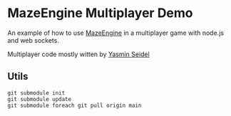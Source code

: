 # MazeEngine Multiplayer Demo
An example of how to use [MazeEngine](https://github.com/ldyeax/MazeEngine) in a multiplayer game with node.js and web sockets.

Multiplayer code mostly witten by [Yasmin Seidel](https://github.com/jasminDreasond) 

## Utils

```
git submodule init
git submodule update
git submodule foreach git pull origin main
```